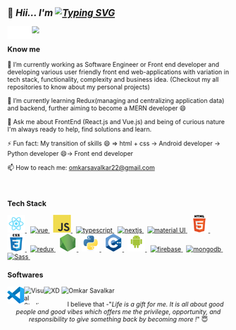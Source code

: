 
## 👋 <i align="center">Hii... I'm <a href="https://git.io/typing-svg"><img src="https://readme-typing-svg.demolab.com?font=mv+boli&weight=700&size=37&duration=4000&pause=3000&color=4B80F7&vCenter=true&multiline=true&width=300&lines=Omkar+Savalkar" alt="Typing SVG" /></a></i>

<a href="https://linkedin.com/in/omkar-savalkar" target="_blank"><img align="left" alt="omkar savalkar | LinkedIn" width="28" src="https://github.com/Aakarsh-B/trying-repos/blob/master/linkedin.svg" /></a>
<a href="https://omkar-ownwebapp.vercel.app" target="_blank"><img align="left" alt="omkar.me" width="28" src="https://github.com/Aakarsh-B/trying-repos/blob/master/www.svg" /></a>
![](https://api.visitorbadge.io/api/VisitorHit?user=estruyf&repo=github-visitors-badge&countColor=%237B1E7A)
<br/>

### Know me
🔭 I’m currently working as Software Engineer or Front end developer and developing various user friendly front end web-applications with variation in tech stack, functionality, complexity and business idea. (Checkout my all repositories to know about my personal projects)

🌱 I’m currently learning Redux(managing and centralizing application data) and backend, further aiming to become a MERN developer 😄

💬 Ask me about FrontEnd (React.js and Vue.js) and being of curious nature I'm always ready to help, find solutions and learn.

⚡ Fun fact: My transition of skills 😄 => html + css -> Android developer -> Python developer 😄-> Front end developer

📫 How to reach me: omkarsavalkar22@gmail.com
<br/>
<br/>
<br/>
### Tech Stack

<p align="left"> 
<a href="https://developer.android.com" target="_blank"> <img src="https://raw.githubusercontent.com/github/explore/80688e429a7d4ef2fca1e82350fe8e3517d3494d/topics/react/react.png" alt="react" width="40" height="40"/> </a>&nbsp
<a href="https://developer.android.com" target="_blank"> <img src="https://play.vuejs.org/logo.svg" alt="vue" width="40" height="40"/> </a>&nbsp
<a href="https://developer.android.com" target="_blank"> <img src="https://raw.githubusercontent.com/github/explore/80688e429a7d4ef2fca1e82350fe8e3517d3494d/topics/javascript/javascript.png" alt="javascript" width="40" height="40"/> </a>&nbsp
<a href="https://developer.android.com" target="_blank"> <img src="https://cdn.iconscout.com/icon/free/png-64/typescript-3521774-2945272.png" alt="typescript" width="40" height="40"/> </a>&nbsp
<a href="https://developer.android.com" target="_blank"> <img src="https://uxwing.com/wp-content/themes/uxwing/download/brands-and-social-media/nextjs-icon.png" alt="nextjs" width="40" height="40"/> </a>&nbsp
<a href="https://developer.android.com" target="_blank"> <img src="https://cdn.worldvectorlogo.com/logos/material-ui-1.svg" alt="material UI" width="40" height="40"/> </a>&nbsp
<a href="https://www.w3.org/html/" target="_blank"> <img src="https://raw.githubusercontent.com/devicons/devicon/master/icons/html5/html5-original-wordmark.svg" alt="html5" width="40" height="40"/> </a>&nbsp
<a href="https://www.w3schools.com/css/" target="_blank"> <img src="https://raw.githubusercontent.com/devicons/devicon/master/icons/css3/css3-original-wordmark.svg" alt="css3" width="40" height="40"/> </a>&nbsp
<a href="https://www.w3.org/html/" target="_blank"> <img src="https://cdn.worldvectorlogo.com/logos/redux.svg" alt="redux" width="40" height="40"/> </a>&nbsp
<a href="https://developer.android.com" target="_blank"> <img src="https://raw.githubusercontent.com/github/explore/80688e429a7d4ef2fca1e82350fe8e3517d3494d/topics/nodejs/nodejs.png" alt="node.js" width="40" height="40"/> </a>&nbsp
</a> <a href="https://www.python.org" target="_blank"> <img src="https://raw.githubusercontent.com/devicons/devicon/master/icons/python/python-original.svg" alt="python" width="40" height="40"/> </a>&nbsp
<a href="https://www.w3schools.com/cpp/" target="_blank"> <img src="https://raw.githubusercontent.com/devicons/devicon/master/icons/cplusplus/cplusplus-original.svg" alt="cplusplus" width="40" height="40"/> </a>&nbsp
<a href="https://developer.android.com" target="_blank"> <img src="https://raw.githubusercontent.com/devicons/devicon/master/icons/android/android-original-wordmark.svg" alt="android" width="40" height="40"/> </a>&nbsp
<a href="https://firebase.google.com/" target="_blank"> <img src="https://www.vectorlogo.zone/logos/firebase/firebase-icon.svg" alt="firebase" width="40" height="40"/> </a>&nbsp
<a href="https://www.mongodb.com/home" target="_blank"> <img src="https://img.icons8.com/color/512/mongodb.png" alt="mongodb" width="40" height="40"/> </a>&nbsp
<a href="https://sass-lang.com/" target="_blank"> <img src="https://upload.wikimedia.org/wikipedia/commons/thumb/9/96/Sass_Logo_Color.svg/512px-Sass_Logo_Color.svg.png?20150315202757" alt="Sass" width="40" height="40"/> </a>&nbsp
</p>

### Softwares

<a href="https://visualstudio.microsoft.com/" target="_blank"><img align="left" alt="Visual Studio Code" width="38" height="38" src="https://raw.githubusercontent.com/github/explore/80688e429a7d4ef2fca1e82350fe8e3517d3494d/topics/visual-studio-code/visual-studio-code.png" /></a>
<a href="https://www.postman.com/" target="_blank"><img align="left" alt="Visual Studio Code" width="45" height="40" src="https://seeklogo.com/images/P/postman-api-platform-logo-D6B8AB9B0D-seeklogo.com.png" /></a>
<a href="https://developer.android.com/studio" target="_blank"> <img align="left" alt="XD" width="40" height="40" src="https://www.freepnglogos.com/uploads/android-logo-png/android-logo-android-studio-appjoy-25.png"/> </a>  
  
![Omkar Savalkar](https://raw.githubusercontent.com/Trilokia/Trilokia/379277808c61ef204768a61bbc5d25bc7798ccf1/bottom_header.svg)

<p align="center" >
  I believe that -"<i>Life is a gift for me. It is all about good people and good vibes which offers me the privilege, opportunity, and responsibility to give something back by becoming more !</i>"  😇
  </p>
<!--
**OmkarSavalkar/OmkarSavalkar** is a ✨ _special_ ✨ repository because its `README.md` (this file) appears on your GitHub profile.

Here are some ideas to get you started:

- 🔭 I’m currently working on ...
- 🌱 I’m currently learning ...
- 👯 I’m looking to collaborate on ...
- 🤔 I’m looking for help with ...
- 💬 Ask me about ...
- 📫 How to reach me: ...
- 😄 Pronouns: ...
- ⚡ Fun fact: ...
-->
